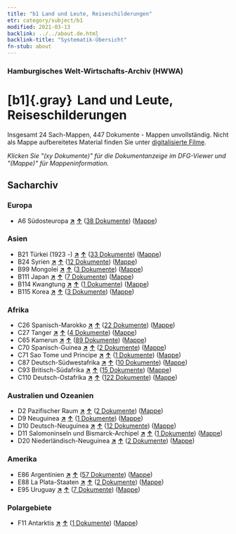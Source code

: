 ```yaml
---
title: "b1 Land und Leute, Reiseschilderungen"
etr: category/subject/b1
modified: 2021-03-13
backlink: ../../about.de.html
backlink-title: "Systematik-Übersicht"
fn-stub: about
---
```


### Hamburgisches Welt-Wirtschafts-Archiv (HWWA)
# [b1]{.gray}&#8201; Land und Leute, Reiseschilderungen&#160; 




Insgesamt 24 Sach-Mappen, 447 Dokumente - Mappen unvollständig.
Nicht als Mappe aufbereitetes Material finden Sie unter [digitalisierte Filme](/film/h1_sh).

_Klicken Sie "(xy Dokumente)" für die Dokumentanzeige im DFG-Viewer und "(Mappe)" für Mappeninformation._

## Sacharchiv




### Europa

- A6 Südosteuropa [**&nearr;**](../../../geo/i/140900/about.de.html "Südosteuropa (alle Mappen)") [**&uarr;**](../../../geo/about.de.html#A6 "Ländersystematik") (<a href="https://pm20.zbw.eu/dfgview/sh/140900,144197" title="über: Südosteuropa : Land und Leute, Reiseschilderungen" target="_blank">38 Dokumente</a>) ([Mappe](http://purl.org/pressemappe20/folder/sh/140900,144197))

### Asien

- B21 Türkei (1923 -) [**&nearr;**](../../../geo/i/141111/about.de.html "Türkei (1923 -) (alle Mappen)") [**&uarr;**](../../../geo/about.de.html#B21 "Ländersystematik") (<a href="https://pm20.zbw.eu/dfgview/sh/141111,144197" title="über: Türkei (1923 -) : Land und Leute, Reiseschilderungen" target="_blank">33 Dokumente</a>) ([Mappe](http://purl.org/pressemappe20/folder/sh/141111,144197))
- B24 Syrien [**&nearr;**](../../../geo/i/141114/about.de.html "Syrien (alle Mappen)") [**&uarr;**](../../../geo/about.de.html#B24 "Ländersystematik") (<a href="https://pm20.zbw.eu/dfgview/sh/141114,144197" title="über: Syrien : Land und Leute, Reiseschilderungen" target="_blank">12 Dokumente</a>) ([Mappe](http://purl.org/pressemappe20/folder/sh/141114,144197))
- B99 Mongolei [**&nearr;**](../../../geo/i/141261/about.de.html "Mongolei (alle Mappen)") [**&uarr;**](../../../geo/about.de.html#B99 "Ländersystematik") (<a href="https://pm20.zbw.eu/dfgview/sh/141261,144197" title="über: Mongolei : Land und Leute, Reiseschilderungen" target="_blank">3 Dokumente</a>) ([Mappe](http://purl.org/pressemappe20/folder/sh/141261,144197))
- B111 Japan [**&nearr;**](../../../geo/i/141272/about.de.html "Japan (alle Mappen)") [**&uarr;**](../../../geo/about.de.html#B111 "Ländersystematik") (<a href="https://pm20.zbw.eu/dfgview/sh/141272,144197" title="über: Japan : Land und Leute, Reiseschilderungen" target="_blank">7 Dokumente</a>) ([Mappe](http://purl.org/pressemappe20/folder/sh/141272,144197))
- B114 Kwangtung [**&nearr;**](../../../geo/i/141275/about.de.html "Kwangtung (alle Mappen)") [**&uarr;**](../../../geo/about.de.html#B114 "Ländersystematik") (<a href="https://pm20.zbw.eu/dfgview/sh/141275,144197" title="über: Kwangtung : Land und Leute, Reiseschilderungen" target="_blank">1 Dokumente</a>) ([Mappe](http://purl.org/pressemappe20/folder/sh/141275,144197))
- B115 Korea [**&nearr;**](../../../geo/i/141276/about.de.html "Korea (alle Mappen)") [**&uarr;**](../../../geo/about.de.html#B115 "Ländersystematik") (<a href="https://pm20.zbw.eu/dfgview/sh/141276,144197" title="über: Korea : Land und Leute, Reiseschilderungen" target="_blank">3 Dokumente</a>) ([Mappe](http://purl.org/pressemappe20/folder/sh/141276,144197))

### Afrika

- C26 Spanisch-Marokko [**&nearr;**](../../../geo/i/141359/about.de.html "Spanisch-Marokko (alle Mappen)") [**&uarr;**](../../../geo/about.de.html#C26 "Ländersystematik") (<a href="https://pm20.zbw.eu/dfgview/sh/141359,144197" title="über: Spanisch-Marokko : Land und Leute, Reiseschilderungen" target="_blank">22 Dokumente</a>) ([Mappe](http://purl.org/pressemappe20/folder/sh/141359,144197))
- C27 Tanger [**&nearr;**](../../../geo/i/141360/about.de.html "Tanger (alle Mappen)") [**&uarr;**](../../../geo/about.de.html#C27 "Ländersystematik") (<a href="https://pm20.zbw.eu/dfgview/sh/141360,144197" title="über: Tanger : Land und Leute, Reiseschilderungen" target="_blank">4 Dokumente</a>) ([Mappe](http://purl.org/pressemappe20/folder/sh/141360,144197))
- C65 Kamerun [**&nearr;**](../../../geo/i/141410/about.de.html "Kamerun (alle Mappen)") [**&uarr;**](../../../geo/about.de.html#C65 "Ländersystematik") (<a href="https://pm20.zbw.eu/dfgview/sh/141410,144197" title="über: Kamerun : Land und Leute, Reiseschilderungen" target="_blank">89 Dokumente</a>) ([Mappe](http://purl.org/pressemappe20/folder/sh/141410,144197))
- C70 Spanisch-Guinea [**&nearr;**](../../../geo/i/141412/about.de.html "Spanisch-Guinea (alle Mappen)") [**&uarr;**](../../../geo/about.de.html#C70 "Ländersystematik") (<a href="https://pm20.zbw.eu/dfgview/sh/141412,144197" title="über: Spanisch-Guinea : Land und Leute, Reiseschilderungen" target="_blank">2 Dokumente</a>) ([Mappe](http://purl.org/pressemappe20/folder/sh/141412,144197))
- C71 Sao Tome und Principe [**&nearr;**](../../../geo/i/141413/about.de.html "Sao Tome und Principe (alle Mappen)") [**&uarr;**](../../../geo/about.de.html#C71 "Ländersystematik") (<a href="https://pm20.zbw.eu/dfgview/sh/141413,144197" title="über: Sao Tome und Principe : Land und Leute, Reiseschilderungen" target="_blank">1 Dokumente</a>) ([Mappe](http://purl.org/pressemappe20/folder/sh/141413,144197))
- C87 Deutsch-Südwestafrika [**&nearr;**](../../../geo/i/141450/about.de.html "Deutsch-Südwestafrika (alle Mappen)") [**&uarr;**](../../../geo/about.de.html#C87 "Ländersystematik") (<a href="https://pm20.zbw.eu/dfgview/sh/141450,144197" title="über: Deutsch-Südwestafrika : Land und Leute, Reiseschilderungen" target="_blank">10 Dokumente</a>) ([Mappe](http://purl.org/pressemappe20/folder/sh/141450,144197))
- C93 Britisch-Südafrika [**&nearr;**](../../../geo/i/141454/about.de.html "Britisch-Südafrika (alle Mappen)") [**&uarr;**](../../../geo/about.de.html#C93 "Ländersystematik") (<a href="https://pm20.zbw.eu/dfgview/sh/141454,144197" title="über: Britisch-Südafrika : Land und Leute, Reiseschilderungen" target="_blank">15 Dokumente</a>) ([Mappe](http://purl.org/pressemappe20/folder/sh/141454,144197))
- C110 Deutsch-Ostafrika [**&nearr;**](../../../geo/i/141471/about.de.html "Deutsch-Ostafrika (alle Mappen)") [**&uarr;**](../../../geo/about.de.html#C110 "Ländersystematik") (<a href="https://pm20.zbw.eu/dfgview/sh/141471,144197" title="über: Deutsch-Ostafrika : Land und Leute, Reiseschilderungen" target="_blank">122 Dokumente</a>) ([Mappe](http://purl.org/pressemappe20/folder/sh/141471,144197))

### Australien und Ozeanien

- D2 Pazifischer Raum [**&nearr;**](../../../geo/i/141593/about.de.html "Pazifischer Raum (alle Mappen)") [**&uarr;**](../../../geo/about.de.html#D2 "Ländersystematik") (<a href="https://pm20.zbw.eu/dfgview/sh/141593,144197" title="über: Pazifischer Raum : Land und Leute, Reiseschilderungen" target="_blank">2 Dokumente</a>) ([Mappe](http://purl.org/pressemappe20/folder/sh/141593,144197))
- D9 Neuguinea [**&nearr;**](../../../geo/i/141600/about.de.html "Neuguinea (alle Mappen)") [**&uarr;**](../../../geo/about.de.html#D9 "Ländersystematik") (<a href="https://pm20.zbw.eu/dfgview/sh/141600,144197" title="über: Neuguinea : Land und Leute, Reiseschilderungen" target="_blank">1 Dokumente</a>) ([Mappe](http://purl.org/pressemappe20/folder/sh/141600,144197))
- D10 Deutsch-Neuguinea [**&nearr;**](../../../geo/i/141601/about.de.html "Deutsch-Neuguinea (alle Mappen)") [**&uarr;**](../../../geo/about.de.html#D10 "Ländersystematik") (<a href="https://pm20.zbw.eu/dfgview/sh/141601,144197" title="über: Deutsch-Neuguinea : Land und Leute, Reiseschilderungen" target="_blank">12 Dokumente</a>) ([Mappe](http://purl.org/pressemappe20/folder/sh/141601,144197))
- D11 Salomoninseln und Bismarck-Archipel [**&nearr;**](../../../geo/i/141610/about.de.html "Salomoninseln und Bismarck-Archipel (alle Mappen)") [**&uarr;**](../../../geo/about.de.html#D11 "Ländersystematik") (<a href="https://pm20.zbw.eu/dfgview/sh/141610,144197" title="über: Salomoninseln und Bismarck-Archipel : Land und Leute, Reiseschilderungen" target="_blank">1 Dokumente</a>) ([Mappe](http://purl.org/pressemappe20/folder/sh/141610,144197))
- D20 Niederländisch-Neuguinea [**&nearr;**](../../../geo/i/141619/about.de.html "Niederländisch-Neuguinea (alle Mappen)") [**&uarr;**](../../../geo/about.de.html#D20 "Ländersystematik") (<a href="https://pm20.zbw.eu/dfgview/sh/141619,144197" title="über: Niederländisch-Neuguinea : Land und Leute, Reiseschilderungen" target="_blank">2 Dokumente</a>) ([Mappe](http://purl.org/pressemappe20/folder/sh/141619,144197))

### Amerika

- E86 Argentinien [**&nearr;**](../../../geo/i/141692/about.de.html "Argentinien (alle Mappen)") [**&uarr;**](../../../geo/about.de.html#E86 "Ländersystematik") (<a href="https://pm20.zbw.eu/dfgview/sh/141692,144197" title="über: Argentinien : Land und Leute, Reiseschilderungen" target="_blank">57 Dokumente</a>) ([Mappe](http://purl.org/pressemappe20/folder/sh/141692,144197))
- E88 La Plata-Staaten [**&nearr;**](../../../geo/i/141693/about.de.html "La Plata-Staaten (alle Mappen)") [**&uarr;**](../../../geo/about.de.html#E88 "Ländersystematik") (<a href="https://pm20.zbw.eu/dfgview/sh/141693,144197" title="über: La Plata-Staaten : Land und Leute, Reiseschilderungen" target="_blank">2 Dokumente</a>) ([Mappe](http://purl.org/pressemappe20/folder/sh/141693,144197))
- E95 Uruguay [**&nearr;**](../../../geo/i/141695/about.de.html "Uruguay (alle Mappen)") [**&uarr;**](../../../geo/about.de.html#E95 "Ländersystematik") (<a href="https://pm20.zbw.eu/dfgview/sh/141695,144197" title="über: Uruguay : Land und Leute, Reiseschilderungen" target="_blank">7 Dokumente</a>) ([Mappe](http://purl.org/pressemappe20/folder/sh/141695,144197))

### Polargebiete

- F11 Antarktis [**&nearr;**](../../../geo/i/141703/about.de.html "Antarktis (alle Mappen)") [**&uarr;**](../../../geo/about.de.html#F11 "Ländersystematik") (<a href="https://pm20.zbw.eu/dfgview/sh/141703,144197" title="über: Antarktis : Land und Leute, Reiseschilderungen" target="_blank">1 Dokumente</a>) ([Mappe](http://purl.org/pressemappe20/folder/sh/141703,144197))


